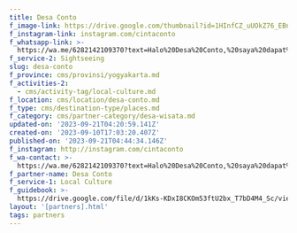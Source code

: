 ```yaml
---
title: Desa Conto
f_image-link: https://drive.google.com/thumbnail?id=1HInfCZ_uUOkZ76_EBn58wLocJ90AOxIl
f_instagram-link: instagram.com/cintaconto
f_whatsapp-link: >-
  https://wa.me/6282142109370?text=Halo%20Desa%20Conto,%20saya%20dapat%20info%20dari%20@loocale.id%20dan%20punya%20pertanyaan
f_service-2: Sightseeing
slug: desa-conto
f_province: cms/provinsi/yogyakarta.md
f_activities-2:
  - cms/activity-tag/local-culture.md
f_location: cms/location/desa-conto.md
f_type: cms/destination-type/places.md
f_category: cms/partner-category/desa-wisata.md
updated-on: '2023-09-21T04:20:59.141Z'
created-on: '2023-09-10T17:03:20.407Z'
published-on: '2023-09-21T04:44:34.146Z'
f_instagram: http://instagram.com/cintaconto
f_wa-contact: >-
  https://wa.me/6282142109370?text=Halo%20Desa%20Conto,%20saya%20dapat%20info%20dari%20@loocale.id%20dan%20punya%20pertanyaan
f_partner-name: Desa Conto
f_service-1: Local Culture
f_guidebook: >-
  https://drive.google.com/file/d/1kKs-KDxI8CKOm53ftU2bx_T7bD4M4_Sc/view?usp=drive_link
layout: '[partners].html'
tags: partners
---
```



